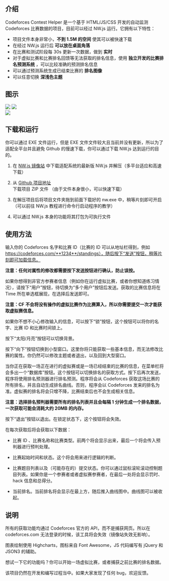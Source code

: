 ## 介绍

Codeforces Contest Helper 是一个基于 HTML/JS/CSS 开发的自动监测 Codeforces 比赛数据的项目，目前可以经过 NW.js 运行。它拥有以下特性：

- 项目文件本身非常小，**不到 1.5M 的空间** 使其可以被快速下载
- 在经过 NW.js 运行后 **可以放在桌面角落**
- 在比赛和测试阶段每 30s 更新一次数据，做到 **实时**
- 对于虚拟比赛和比赛排名回馈等无法获取的排名信息，使用 **独立开发的比赛排名预测系统** ，可以比较准确的预测排名信息
- 可以通过预测系统生成已结束比赛的 **排名图像**
- 可以任意切换 **深浅色主题**

## 图示
![](https://s3.ax1x.com/2021/02/03/ylFJRP.png)
![](https://s3.ax1x.com/2021/02/03/ylFUsS.png)	
![](https://s3.ax1x.com/2021/02/03/ylFaqg.png)


## 下载和运行

你可以通过 EXE 文件运行，但是 EXE 文件文件较大且当前并没有更新，所以为了适配全平台并且避免 Github 的慢速下载，你可以通过下载 NW.js 达到运行的目的。

1. 在 [NW.js 镜像站](http://npm.taobao.org/mirrors/nwjs/) 中下载适配系统的最新版 NW.js 并解压（多平台适应和高速下载）

2. 从 [Github 项目地址](https://github.com/tiger2005/CodeforcesContestHelper) 下载项目 ZIP 文件 （由于文件本身很小，可以快速下载）

3. 在解压项目后将项目文件夹拖到前面下载好的 nw.exe 中，稍等片刻即可开启 （可以前往 NW.js 教程进行命令行启动程序的教学）

4. 可以通过 NW.js 本身的功能将其打包为可执行文件

## 使用方法

输入你的 Codeforces 名字和比赛 ID（比赛的 ID 可以从地址栏得到，例如 https://codeforces.com/**1234**/standings），随后按下“发送”按钮，稍等片刻即可加载信息。

**注意：任何对属性的修改都需要按下发送按钮进行确认，防止误按。**

如果你想得到非官方参赛者信息（例如你在运行虚拟比赛，或者你想知道练习情况），请按下“用户”按钮，待切换为“多个用户”按钮后发送。获取的比赛信息将在 Time 所在单选框展现，在选择后发送即可。

**注意：CF 不会将没有操作的虚拟比赛作为比赛算入，所以你需要提交一次才能获取虚拟赛信息。**

如果你不想不小心修改输入的信息，可以按下“锁”按钮，这个按钮可以将你的名字、比赛 ID 和比赛时间锁上。

按下“太阳/月亮”按钮可以切换背景。

按下“向下”按钮切换到小型窗口。这里你将只能获取一些基本信息，而无法修改比赛的属性。你仍然可以修改主题或者退出，以及回到大型窗口。

当你正在获取一场正在进行的虚拟赛或是一场已经结束的比赛的信息，在菜单栏将会多出一个“数据库”按钮。这个按钮可以切换排名的获取方式。按下后再次发送，程序将使用排名预测器进行排名预测。程序将会从 Codeforces 获取这场比赛的所有排名，并且自动生成排名曲线。否则，程序会以 Codeforces 发来的排名为准。虚拟赛的排名将会只增不降，比赛结束后也不会生成相关信息。

**注意：选择排名预判器需要所有的排名列表并且会每隔 1 分钟生成一个排名数据，一次获取可能会消耗大约 20MB 的内存。**

按下“退出”按钮以退出。在锁定状态下，这个按钮将会失效。

在每次获取后将会获取以下数据：

- 比赛 ID 、比赛名称和比赛类型。前两个将会显示出来，最后一个将会传入预判器进行预判处理。

- 比赛起始时间和状态。这个将会用来进行逻辑的判断。

- 比赛题目列表以及（可能存在的）提交状态。你可以通过鼠标滚轮滚动控制题目列表。如果你是一个参赛者或者虚拟赛参赛者，在最后一处将会显示罚时、hack 信息和总得分。

- 当前排名。当前排名将会显示在最上方，随后推入曲线图中。曲线图可以被收起。

## 说明

所有的获取功能均通过 Codeforces 官方的 API，而不是捕获网页。所以在 codeforces.com 无法登录的时候，该工具将会失效（镜像站失效无影响）。

图表绘制使用 Highcharts，图标来自 Font Awesome，JS 代码编写有 jQuery 和 JSON3 的辅助。

想试一下它的功能吗？你可以开始一场虚拟比赛，或者捕获之前比赛的排名数据。

该项目仍然在开发和编写过程当中。如果大家发现了任何 bug，欢迎反馈。

